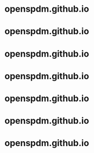 # openspdm.github.io
# openspdm.github.io
# openspdm.github.io
# openspdm.github.io
# openspdm.github.io
# openspdm.github.io
# openspdm.github.io
